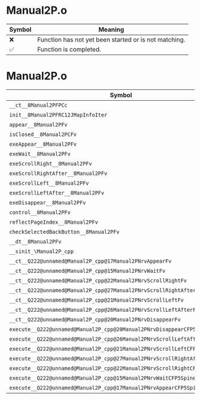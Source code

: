 # Manual2P.o
| Symbol | Meaning 
| ------------- | ------------- 
| :x: | Function has not yet been started or is not matching. 
| :white_check_mark: | Function is completed. 


# Manual2P.o
| Symbol | Decompiled? |
| ------------- | ------------- |
| `__ct__8Manual2PFPCc` | :x: |
| `init__8Manual2PFRC12JMapInfoIter` | :x: |
| `appear__8Manual2PFv` | :x: |
| `isClosed__8Manual2PCFv` | :x: |
| `exeAppear__8Manual2PFv` | :x: |
| `exeWait__8Manual2PFv` | :x: |
| `exeScrollRight__8Manual2PFv` | :x: |
| `exeScrollRightAfter__8Manual2PFv` | :x: |
| `exeScrollLeft__8Manual2PFv` | :x: |
| `exeScrollLeftAfter__8Manual2PFv` | :x: |
| `exeDisappear__8Manual2PFv` | :x: |
| `control__8Manual2PFv` | :x: |
| `reflectPageIndex__8Manual2PFv` | :x: |
| `checkSelectedBackButton__8Manual2PFv` | :x: |
| `__dt__8Manual2PFv` | :x: |
| `__sinit_\Manual2P_cpp` | :x: |
| `__ct__Q222@unnamed@Manual2P_cpp@17Manual2PNrvAppearFv` | :x: |
| `__ct__Q222@unnamed@Manual2P_cpp@15Manual2PNrvWaitFv` | :x: |
| `__ct__Q222@unnamed@Manual2P_cpp@22Manual2PNrvScrollRightFv` | :x: |
| `__ct__Q222@unnamed@Manual2P_cpp@27Manual2PNrvScrollRightAfterFv` | :x: |
| `__ct__Q222@unnamed@Manual2P_cpp@21Manual2PNrvScrollLeftFv` | :x: |
| `__ct__Q222@unnamed@Manual2P_cpp@26Manual2PNrvScrollLeftAfterFv` | :x: |
| `__ct__Q222@unnamed@Manual2P_cpp@20Manual2PNrvDisappearFv` | :x: |
| `execute__Q222@unnamed@Manual2P_cpp@20Manual2PNrvDisappearCFP5Spine` | :x: |
| `execute__Q222@unnamed@Manual2P_cpp@26Manual2PNrvScrollLeftAfterCFP5Spine` | :x: |
| `execute__Q222@unnamed@Manual2P_cpp@21Manual2PNrvScrollLeftCFP5Spine` | :x: |
| `execute__Q222@unnamed@Manual2P_cpp@27Manual2PNrvScrollRightAfterCFP5Spine` | :x: |
| `execute__Q222@unnamed@Manual2P_cpp@22Manual2PNrvScrollRightCFP5Spine` | :x: |
| `execute__Q222@unnamed@Manual2P_cpp@15Manual2PNrvWaitCFP5Spine` | :x: |
| `execute__Q222@unnamed@Manual2P_cpp@17Manual2PNrvAppearCFP5Spine` | :x: |
